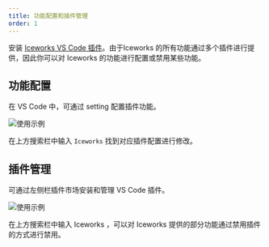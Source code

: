 ```yaml
---
title: 功能配置和插件管理
order: 1
---
```


安装 [Iceworks VS Code 插件](https://marketplace.visualstudio.com/items?itemName=iceworks-team.iceworks)。由于Iceworks 的所有功能通过多个插件进行提供，因此你可以对 Iceworks 的功能进行配置或禁用某些功能。

## 功能配置

在 VS Code 中，可通过 setting 配置插件功能。

![使用示例](https://img.alicdn.com/tfs/TB1Z0e_R.Y1gK0jSZFCXXcwqXXa-2880-1662.png)

在上方搜索栏中输入 `Iceworks` 找到对应插件配置进行修改。

## 插件管理

可通过左侧栏插件市场安装和管理 VS Code 插件。

![使用示例](https://img.alicdn.com/tfs/TB1.bW.R7L0gK0jSZFAXXcA9pXa-2880-1662.png)

在上方搜索栏中输入 Iceworks ，可以对 Iceworks 提供的部分功能通过禁用插件的方式进行禁用。
